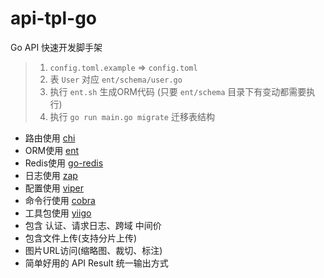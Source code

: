 # api-tpl-go

Go API 快速开发脚手架

> 1. `config.toml.example` => `config.toml`
> 2. 表 `User` 对应 `ent/schema/user.go`
> 3. 执行 `ent.sh` 生成ORM代码 (只要 `ent/schema` 目录下有变动都需要执行)
> 4. 执行 `go run main.go migrate` 迁移表结构

- 路由使用 [chi](https://github.com/go-chi/chi)
- ORM使用 [ent](https://github.com/ent/ent)
- Redis使用 [go-redis](https://github.com/redis/go-redis)
- 日志使用 [zap](https://github.com/uber-go/zap)
- 配置使用 [viper](https://github.com/spf13/viper)
- 命令行使用 [cobra](https://github.com/spf13/cobra)
- 工具包使用 [yiigo](https://github.com/shenghui0779/yiigo)
- 包含 认证、请求日志、跨域 中间价
- 包含文件上传(支持分片上传)
- 图片URL访问(缩略图、裁切、标注)
- 简单好用的 API Result 统一输出方式
